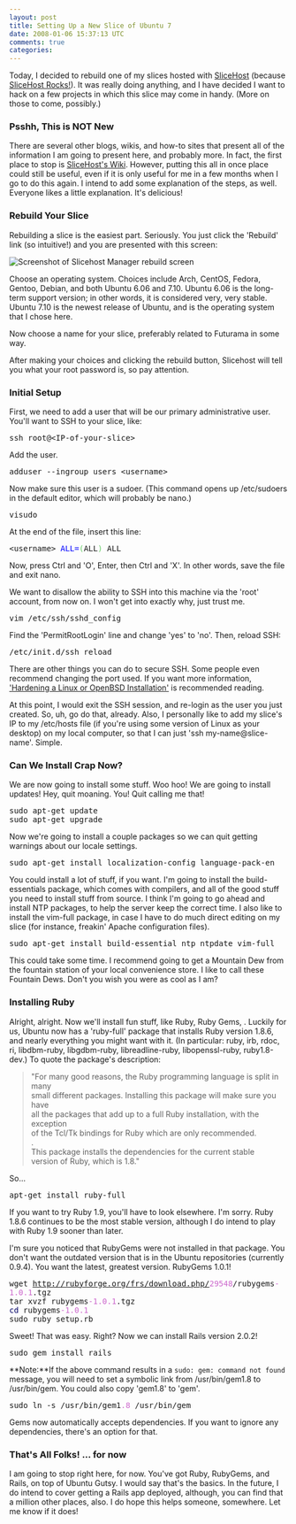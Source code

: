 ```yaml
--- 
layout: post
title: Setting Up a New Slice of Ubuntu 7
date: 2008-01-06 15:37:13 UTC
comments: true
categories: 
--- 
```

Today, I decided to rebuild one of my slices hosted with [SliceHost](http://slicehost.com/) (because [SliceHost Rocks\!](http://soyunperdedor.com/?q=node/5)). It was really doing anything, and I have decided I want to hack on a few projects in which this slice may come in handy. (More on those to come, possibly.)

### Psshh, This is NOT New

There are several other blogs, wikis, and how-to sites that present all of the information I am going to present here, and probably more. In fact, the first place to stop is [SliceHost's Wiki](http://wiki.slicehost.com/doku.php). However, putting this all in once place could still be useful, even if it is only useful for me in a few months when I go to do this again. I intend to add some explanation of the steps, as well. Everyone likes a little explanation. It's delicious\!

### Rebuild Your Slice

Rebuilding a slice is the easiest part. Seriously. You just click the 'Rebuild' link (so intuitive\!) and you are presented with this screen:

![Screenshot of Slicehost Manager rebuild screen](http://soyunperdedor.comfiles/slicehost_rebuild.png "It's simple to rebuild a slice with this interface")

Choose an operating system. Choices include Arch, CentOS, Fedora, Gentoo, Debian, and both Ubuntu 6.06 and 7.10. Ubuntu 6.06 is the long-term support version; in other words, it is considered very, very stable. Ubuntu 7.10 is the newest release of Ubuntu, and is the operating system that I chose here.

Now choose a name for your slice, preferably related to Futurama in some way.

After making your choices and clicking the rebuild button, Slicehost will tell you what your root password is, so pay attention.

### Initial Setup

First, we need to add a user that will be our primary administrative user. You'll want to SSH to your slice, like:

<div class="codeblock">

<div class="bash" style="font-family: monospace;">

ssh root@\<IP-of-your-slice\>

</div>

</div>

Add the user.

<div class="codeblock">

<div class="bash" style="font-family: monospace;">

adduser --ingroup users \<username\>

</div>

</div>

Now make sure this user is a sudoer. (This command opens up /etc/sudoers in the default editor, which will probably be nano.)

<div class="codeblock">

<div class="bash" style="font-family: monospace;">

visudo

</div>

</div>

At the end of the file, insert this line:

<div class="codeblock">

<div class="bash" style="font-family: monospace;">

\<username\> <span style="color: #0000ff;">ALL=</span><span style="color: #66cc66;">(</span>ALL<span style="color: #66cc66;">)</span> ALL

</div>

</div>

Now, press Ctrl and 'O', Enter, then Ctrl and 'X'. In other words, save the file and exit nano.

We want to disallow the ability to SSH into this machine via the 'root' account, from now on. I won't get into exactly why, just trust me.

<div class="codeblock">

<div class="bash" style="font-family: monospace;">

vim /etc/ssh/sshd\_config

</div>

</div>

Find the 'PermitRootLogin' line and change 'yes' to 'no'. Then, reload SSH:

<div class="codeblock">

<div class="bash" style="font-family: monospace;">

/etc/init.d/ssh reload

</div>

</div>

There are other things you can do to secure SSH. Some people even recommend changing the port used. If you want more information, ['Hardening a Linux or OpenBSD Installation'](http://www.cromwell-intl.com/security/linux-hardening.html) is recommended reading.

At this point, I would exit the SSH session, and re-login as the user you just created. So, uh, go do that, already. Also, I personally like to add my slice's IP to my /etc/hosts file (if you're using some version of Linux as your desktop) on my local computer, so that I can just 'ssh my-name@slice-name'. Simple.

### Can We Install Crap Now?

We are now going to install some stuff. Woo hoo\! We are going to install updates\! Hey, quit moaning. You\! Quit calling me that\!

<div class="codeblock">

<div class="bash" style="font-family: monospace;">

sudo apt-get update  
sudo apt-get upgrade

</div>

</div>

Now we're going to install a couple packages so we can quit getting warnings about our locale settings.

<div class="codeblock">

<div class="bash" style="font-family: monospace;">

sudo apt-get install localization-config language-pack-en

</div>

</div>

You could install a lot of stuff, if you want. I'm going to install the build-essentials package, which comes with compilers, and all of the good stuff you need to install stuff from source. I think I'm going to go ahead and install NTP packages, to help the server keep the correct time. I also like to install the vim-full package, in case I have to do much direct editing on my slice (for instance, freakin' Apache configuration files).

<div class="codeblock">

<div class="bash" style="font-family: monospace;">

sudo apt-get install build-essential ntp ntpdate vim-full

</div>

</div>

This could take some time. I recommend going to get a Mountain Dew from the fountain station of your local convenience store. I like to call these Fountain Dews. Don't you wish you were as cool as I am?

### Installing Ruby

Alright, alright. Now we'll install fun stuff, like Ruby, Ruby Gems, . Luckily for us, Ubuntu now has a 'ruby-full' package that installs Ruby version 1.8.6, and nearly everything you might want with it. (In particular: ruby, irb, rdoc, ri, libdbm-ruby, libgdbm-ruby, libreadline-ruby, libopenssl-ruby, ruby1.8-dev.) To quote the package's description:

> "For many good reasons, the Ruby programming language is split in many  
> small different packages. Installing this package will make sure you have  
> all the packages that add up to a full Ruby installation, with the exception  
> of the Tcl/Tk bindings for Ruby which are only recommended.  
> .  
> This package installs the dependencies for the current stable  
> version of Ruby, which is 1.8."

So...

<div class="codeblock">

<div class="bash" style="font-family: monospace;">

apt-get install ruby-full

</div>

</div>

If you want to try Ruby 1.9, you'll have to look elsewhere. I'm sorry. Ruby 1.8.6 continues to be the most stable version, although I do intend to play with Ruby 1.9 sooner than later.

I'm sure you noticed that RubyGems were not installed in that package. You don't want the outdated version that is in the Ubuntu repositories (currently 0.9.4). You want the latest, greatest version. RubyGems 1.0.1\!

<div class="codeblock">

<div class="bash" style="font-family: monospace;">

wget http://rubyforge.org/frs/download.php/<span style="color: #cc66cc;">29548</span>/rubygems<span style="color: #cc66cc;">-1.0</span><span style="color: #cc66cc;">.1</span>.tgz  
tar xvzf rubygems<span style="color: #cc66cc;">-1.0</span><span style="color: #cc66cc;">.1</span>.tgz  
<span style="color: #000066;">cd</span> rubygems<span style="color: #cc66cc;">-1.0</span><span style="color: #cc66cc;">.1</span>  
sudo ruby setup.rb

</div>

</div>

Sweet\! That was easy. Right? Now we can install Rails version 2.0.2\!

<div class="codeblock">

<div class="bash" style="font-family: monospace;">

sudo gem install rails

</div>

</div>

**Note:**If the above command results in a `sudo: gem: command not found` message, you will need to set a symbolic link from /usr/bin/gem1.8 to /usr/bin/gem. You could also copy 'gem1.8' to 'gem'.

<div class="codeblock">

<div class="bash" style="font-family: monospace;">

sudo ln -s /usr/bin/gem1<span style="color: #cc66cc;">.8</span> /usr/bin/gem

</div>

</div>

Gems now automatically accepts dependencies. If you want to ignore any dependencies, there's an option for that.

### That's All Folks\! ... for now

I am going to stop right here, for now. You've got Ruby, RubyGems, and Rails, on top of Ubuntu Gutsy. I would say that's the basics. In the future, I do intend to cover getting a Rails app deployed, although, you can find that a million other places, also. I do hope this helps someone, somewhere. Let me know if it does\!
